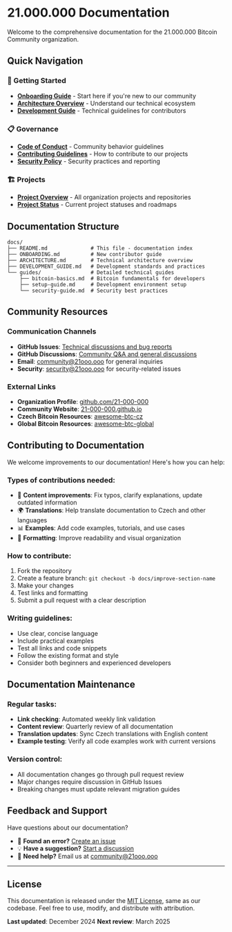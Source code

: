 # 21.000.000 Documentation

Welcome to the comprehensive documentation for the 21.000.000 Bitcoin Community organization.

## Quick Navigation

### 🚀 Getting Started
- **[Onboarding Guide](ONBOARDING.md)** - Start here if you're new to our community
- **[Architecture Overview](ARCHITECTURE.md)** - Understand our technical ecosystem
- **[Development Guide](DEVELOPMENT_GUIDE.md)** - Technical guidelines for contributors

### 📋 Governance
- **[Code of Conduct](../CODE_OF_CONDUCT.md)** - Community behavior guidelines
- **[Contributing Guidelines](../CONTRIBUTING.md)** - How to contribute to our projects
- **[Security Policy](../SECURITY.md)** - Security practices and reporting

### 🏗️ Projects
- **[Project Overview](../projects/README.md)** - All organization projects and repositories
- **[Project Status](../projects/STATUS.md)** - Current project statuses and roadmaps

## Documentation Structure

```
docs/
├── README.md              # This file - documentation index
├── ONBOARDING.md          # New contributor guide
├── ARCHITECTURE.md        # Technical architecture overview
├── DEVELOPMENT_GUIDE.md   # Development standards and practices
└── guides/                # Detailed technical guides
    ├── bitcoin-basics.md  # Bitcoin fundamentals for developers
    ├── setup-guide.md     # Development environment setup
    └── security-guide.md  # Security best practices
```

## Community Resources

### Communication Channels
- **GitHub Issues**: [Technical discussions and bug reports](https://github.com/21-000-000/21-000-000/issues)
- **GitHub Discussions**: [Community Q&A and general discussions](https://github.com/orgs/21-000-000/discussions)
- **Email**: community@21ooo.ooo for general inquiries
- **Security**: security@21ooo.ooo for security-related issues

### External Links
- **Organization Profile**: [github.com/21-000-000](https://github.com/21-000-000)
- **Community Website**: [21-000-000.github.io](https://21-000-000.github.io)
- **Czech Bitcoin Resources**: [awesome-btc-cz](https://github.com/21-000-000/awesome-btc-cz)
- **Global Bitcoin Resources**: [awesome-btc-global](https://github.com/21-000-000/awesome-btc-global)

## Contributing to Documentation

We welcome improvements to our documentation! Here's how you can help:

### Types of contributions needed:
- 📝 **Content improvements**: Fix typos, clarify explanations, update outdated information
- 🌍 **Translations**: Help translate documentation to Czech and other languages
- 📊 **Examples**: Add code examples, tutorials, and use cases
- 🎨 **Formatting**: Improve readability and visual organization

### How to contribute:
1. Fork the repository
2. Create a feature branch: `git checkout -b docs/improve-section-name`
3. Make your changes
4. Test links and formatting
5. Submit a pull request with a clear description

### Writing guidelines:
- Use clear, concise language
- Include practical examples
- Test all links and code snippets
- Follow the existing format and style
- Consider both beginners and experienced developers

## Documentation Maintenance

### Regular tasks:
- **Link checking**: Automated weekly link validation
- **Content review**: Quarterly review of all documentation
- **Translation updates**: Sync Czech translations with English content
- **Example testing**: Verify all code examples work with current versions

### Version control:
- All documentation changes go through pull request review
- Major changes require discussion in GitHub Issues
- Breaking changes must update relevant migration guides

## Feedback and Support

Have questions about our documentation?

- 🐛 **Found an error?** [Create an issue](https://github.com/21-000-000/21-000-000/issues/new)
- 💡 **Have a suggestion?** [Start a discussion](https://github.com/orgs/21-000-000/discussions)
- 📧 **Need help?** Email us at community@21ooo.ooo

---

## License

This documentation is released under the [MIT License](../LICENSE), same as our codebase. Feel free to use, modify, and distribute with attribution.

**Last updated**: December 2024
**Next review**: March 2025

